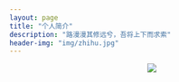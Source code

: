 ```yaml
---
layout: page
title: "个人简介"
description: "路漫漫其修远兮，吾将上下而求索"
header-img: "img/zhihu.jpg"
---
```



<center>
    <p><img src="http://7xlfkx.com1.z0.glb.clouddn.com/white2.jpg" align="center"></p>
</center>









